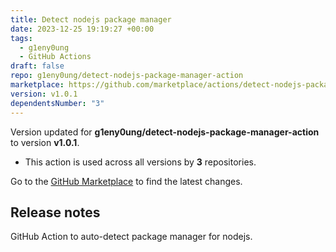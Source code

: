```yaml
---
title: Detect nodejs package manager
date: 2023-12-25 19:19:27 +00:00
tags:
  - g1eny0ung
  - GitHub Actions
draft: false
repo: g1eny0ung/detect-nodejs-package-manager-action
marketplace: https://github.com/marketplace/actions/detect-nodejs-package-manager
version: v1.0.1
dependentsNumber: "3"
---
```



Version updated for **g1eny0ung/detect-nodejs-package-manager-action** to version **v1.0.1**.
- This action is used across all versions by **3** repositories.

Go to the [GitHub Marketplace](https://github.com/marketplace/actions/detect-nodejs-package-manager) to find the latest changes.

## Release notes

GitHub Action to auto-detect package manager for nodejs.
